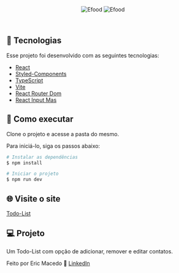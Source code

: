 <p align="center">
  <img alt="Efood" src="https://github.com/ericDK89/Todo-List/assets/68076508/bb8cba39-40bd-4ed8-8d42-1bc6753df903">
  <img alt="Efood" src="https://github.com/ericDK89/Todo-List/assets/68076508/f4440a13-f7a7-45de-ba85-15b1de648b01">
</p>

<br>

## 🧪 Tecnologias

Esse projeto foi desenvolvido com as seguintes tecnologias:

- [React](https://pt-br.reactjs.org/)
- [Styled-Components](https://styled-components.com/)
- [TypeScript](https://www.typescriptlang.org/)
- [Vite](https://vitejs.dev/)
- [React Router Dom](https://reactrouter.com/en/main)
- [React Input Mas](https://www.npmjs.com/package/react-input-mask)

## 🚀 Como executar

Clone o projeto e acesse a pasta do mesmo.

Para iniciá-lo, siga os passos abaixo:
```bash
# Instalar as dependências
$ npm install

# Iniciar o projeto
$ npm run dev
```

## 🌐 Visite o site
[Todo-List](https://todo-list-cyan-three.vercel.app/)

## 💻 Projeto

Um Todo-List com opção de adicionar, remover e editar contatos.

Feito por Eric Macedo 🌌  [LinkedIn](https://www.linkedin.com/in/eric-macedo-dev/)
